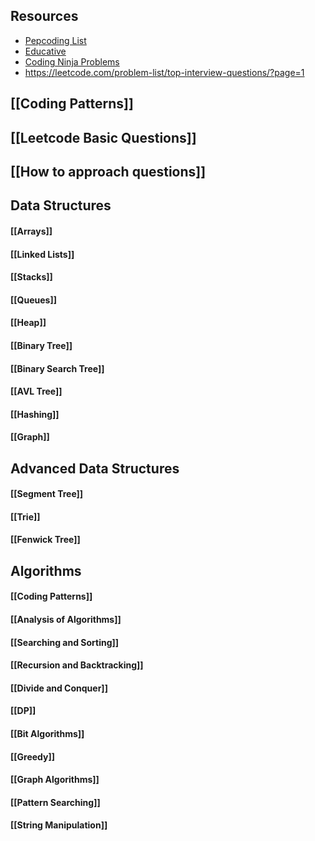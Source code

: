 ## Resources
- [Pepcoding List](https://www.pepcoding.com/most-important-interview-questions-list-for-product-based-companies)
- [Educative](https://www.educative.io/blog/complete-guide-to-system-design)
- [Coding Ninja Problems]([https://www.codingninjas.com/codestudio/guided-paths/system-design/content/132168/offering/2272404](https://www.codingninjas.com/codestudio/guided-paths/system-design/content/132168/offering/2272404))
- https://leetcode.com/problem-list/top-interview-questions/?page=1

## [[Coding Patterns]]
## [[Leetcode Basic Questions]]
## [[How to approach questions]]


## Data Structures
#### [[Arrays]]
#### [[Linked Lists]]
#### [[Stacks]]
#### [[Queues]]
#### [[Heap]]
#### [[Binary Tree]]
#### [[Binary Search Tree]]
#### [[AVL Tree]]
#### [[Hashing]]
#### [[Graph]]

## Advanced Data Structures
#### [[Segment Tree]]
#### [[Trie]]
#### [[Fenwick Tree]]

## Algorithms
#### [[Coding Patterns]]
#### [[Analysis of Algorithms]]
#### [[Searching and Sorting]]
#### [[Recursion and Backtracking]]
#### [[Divide and Conquer]]
#### [[DP]]
#### [[Bit Algorithms]]
#### [[Greedy]]
#### [[Graph Algorithms]]
#### [[Pattern Searching]]
#### [[String Manipulation]]

